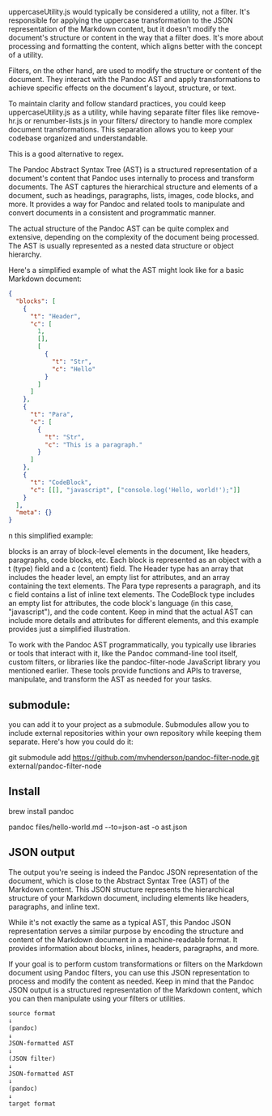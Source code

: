 uppercaseUtility.js would typically be considered a utility, not a filter. It's responsible for applying the uppercase transformation to the JSON representation of the Markdown content, but it doesn't modify the document's structure or content in the way that a filter does. It's more about processing and formatting the content, which aligns better with the concept of a utility.

Filters, on the other hand, are used to modify the structure or content of the document. They interact with the Pandoc AST and apply transformations to achieve specific effects on the document's layout, structure, or text.

To maintain clarity and follow standard practices, you could keep uppercaseUtility.js as a utility, while having separate filter files like remove-hr.js or renumber-lists.js in your filters/ directory to handle more complex document transformations. This separation allows you to keep your codebase organized and understandable.

This is a good alternative to regex.

The Pandoc Abstract Syntax Tree (AST) is a structured representation of a document's content that Pandoc uses internally to process and transform documents. The AST captures the hierarchical structure and elements of a document, such as headings, paragraphs, lists, images, code blocks, and more. It provides a way for Pandoc and related tools to manipulate and convert documents in a consistent and programmatic manner.

The actual structure of the Pandoc AST can be quite complex and extensive, depending on the complexity of the document being processed. The AST is usually represented as a nested data structure or object hierarchy.

Here's a simplified example of what the AST might look like for a basic Markdown document:

```json
{
  "blocks": [
    {
      "t": "Header",
      "c": [
        1,
        [],
        [
          {
            "t": "Str",
            "c": "Hello"
          }
        ]
      ]
    },
    {
      "t": "Para",
      "c": [
        {
          "t": "Str",
          "c": "This is a paragraph."
        }
      ]
    },
    {
      "t": "CodeBlock",
      "c": [[], "javascript", ["console.log('Hello, world!');"]]
    }
  ],
  "meta": {}
}
```

n this simplified example:

blocks is an array of block-level elements in the document, like headers, paragraphs, code blocks, etc.
Each block is represented as an object with a t (type) field and a c (content) field.
The Header type has an array that includes the header level, an empty list for attributes, and an array containing the text elements.
The Para type represents a paragraph, and its c field contains a list of inline text elements.
The CodeBlock type includes an empty list for attributes, the code block's language (in this case, "javascript"), and the code content.
Keep in mind that the actual AST can include more details and attributes for different elements, and this example provides just a simplified illustration.

To work with the Pandoc AST programmatically, you typically use libraries or tools that interact with it, like the Pandoc command-line tool itself, custom filters, or libraries like the pandoc-filter-node JavaScript library you mentioned earlier. These tools provide functions and APIs to traverse, manipulate, and transform the AST as needed for your tasks.

## submodule:

you can add it to your project as a submodule. Submodules allow you to include external repositories within your own repository while keeping them separate. Here's how you could do it:

git submodule add https://github.com/mvhenderson/pandoc-filter-node.git external/pandoc-filter-node

## Install

brew install pandoc

pandoc files/hello-world.md --to=json-ast -o ast.json

## JSON output

The output you're seeing is indeed the Pandoc JSON representation of the document, which is close to the Abstract Syntax Tree (AST) of the Markdown content. This JSON structure represents the hierarchical structure of your Markdown document, including elements like headers, paragraphs, and inline text.

While it's not exactly the same as a typical AST, this Pandoc JSON representation serves a similar purpose by encoding the structure and content of the Markdown document in a machine-readable format. It provides information about blocks, inlines, headers, paragraphs, and more.

If your goal is to perform custom transformations or filters on the Markdown document using Pandoc filters, you can use this JSON representation to process and modify the content as needed. Keep in mind that the Pandoc JSON output is a structured representation of the Markdown content, which you can then manipulate using your filters or utilities.

```txt
source format
↓
(pandoc)
↓
JSON-formatted AST
↓
(JSON filter)
↓
JSON-formatted AST
↓
(pandoc)
↓
target format
```

